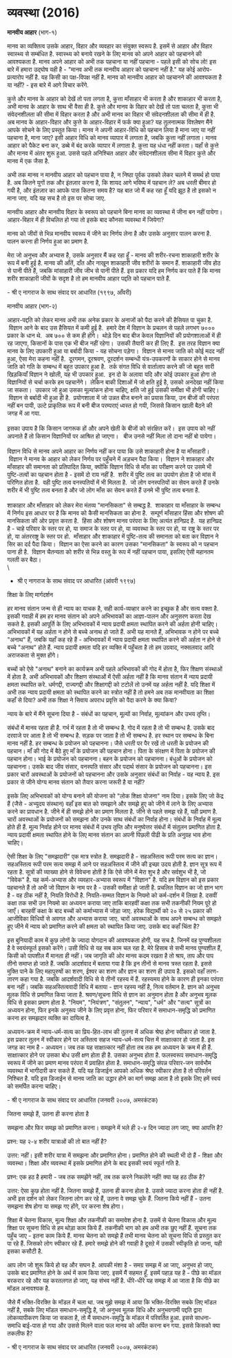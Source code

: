 # व्यवस्था (2016)

**मानवीय आहार** (भाग-१)

मानव का व्यक्तित्व उसके आहार, विहार और व्यवहार का संयुक्त स्वरूप है. इसमें से आहार और
विहार स्वास्थ्य से सम्बंधित है. स्वास्थ्य को बनाये रखने के लिए मानव को अपने आहार को
पहचानने की आवश्यकता है. मानव अपने आहार को अभी तक पहचाना या नहीं पहचाना - पहले
इसी को सोच लो! इस बारे में हमारा उद्घोष यही है - \"मानव अभी तक मानवीय आहार को
पहचाना नहीं है.\" यह कोई आरोप-प्रत्यारोप नहीं है. यह किसी का पक्ष-विपक्ष नहीं है.
मानव को मानवीय आहार को पहचानने की आवश्यकता है या नहीं? - इस बारे में आगे विचार
करेंगे.

कुत्ते और मानव के आहार को देखें तो पता लगता है, कुत्ता माँसाहार भी करता है और
शाकाहार भी करता है, अभी मानव के आहार के साथ भी वैसा ही है. कुत्ते और मानव के
विहार को देखें तो पता चलता है, कुत्ता भी संवेदनशीलता की सीमा में विहार करता है और
अभी मानव का विहार भी संवेदनशीलता की सीमा में ही है. अब मानव के आहार-विहार और
कुत्ते के आहार-विहार में फर्क क्या हुआ? यह तुलनात्मक विश्लेषण मैंने आपके सोचने के लिए प्रस्तुत
किया। मानव ने अपनी आहार-विधि को पहचान लिया है माना जाए या नहीं पहचाना है,
माना जाए? इसी आहार विधि को मानव व्यापार में लगाता है, जबकि कुत्ता नहीं लगाता।
मानव आहार को पैकेट बना कर, डब्बे में बंद करके व्यापार में लगाता है. कुत्ता यह धंधा नहीं
करता। यहाँ से कुत्ते और मानव में अंतर शुरू हुआ. उससे पहले अनिश्चित आहार और संवेदनशीलता
सीमा में विहार कुत्ते और मानव में एक जैसा है.

अभी तक मानव न मानवीय आहार को पहचान पाया है, न निष्ठा पूर्वक उसको लेकर चलने में
समर्थ हो पाया है. अब कितने युगों तक और इंतज़ार करना है, कि शायद आगे भविष्य में पहचान
ले? अब धरती बीमार हो गयी है, और इंतज़ार का आपके पास कितना समय है? यह बात जो मैं
कह रहा हूँ यदि झूठ है तो इसको न माना जाए. यदि यह सच है तो इस पर सोचा जाए.

मानवीय आहार और मानवीय विहार के स्वरूप को पहचाने बिना मानव का व्यवस्था में जीना
बन नहीं पायेगा। आहार-विहार में ही विचलित हो गया तो इसके बाद कौनसा व्यवस्था में
जियेगा?

मानव को जीवों से भिन्न मानवीय स्वरूप में जीने का निर्णय लेना है और उसके अनुसार पालन
करना है. पालन करना ही निर्णय हुआ का प्रमाण है.

मेरा जो अनुभव और अभ्यास है, उसके अनुसार मैं कह रहा हूँ - मानव की शरीर-रचना
शाकाहारी शरीर के रूप में बनी हुई है. मानव की आँतें, दाँत और नाखून शाकाहारी जीव
शरीरों के समान हैं. शाकाहारी जीव होठ से पानी पीते हैं, जबकि मांसाहारी जीव जीभ से
पानी पीते हैं. इस प्रकार यदि हम निर्णय कर पाते हैं कि मानव शरीर शाकाहारी जीवों के
सदृश है तो हम मानवीय आहार पद्दति को पहचान पाते हैं.

\- श्री ए नागराज के साथ संवाद पर आधारित (१९९७, आँवरी)

मानवीय आहार (भाग-२)

आहार-पद्दति को लेकर मानव अभी तक अनेक प्रकार के अनाजों को पैदा करने की हैसियत पा
चुका है.  विज्ञान आने के बाद उस हैसियत में कमी हुई है.  हमारे देश में विज्ञान के प्रचलन से
पहले लगभग ७००० प्रकार के धान थे.  अब ७०० से कम ही होंगे।  थोड़े दिन बाद बीज केवल
विज्ञानियों की प्रयोगशालाओं में ही रह जाएगा, किसानों के पास एक भी बीज नहीं रहेगा।
 उसकी तैयारी कर ही लिए हैं.  इस तरह विज्ञान क्या मानव के लिए उपकारी हुआ या
बर्बादी किया - यह सोचना पड़ेगा।  विज्ञान से मानव जाति को कोई मदद नहीं हुआ, ऐसा
मेरा कहना नहीं है.  दूरगमन, दूरश्रवण, दूरदर्शन सम्बन्धी यंत्र-उपकरणों के साकार होने से
मानव जाति को गति के सम्बन्ध में बहुत उपकार हुआ है.  तर्क संगत विधि से वार्तालाप करने
की जो बहुत सारी खिड़कियाँ विज्ञान ने खोली, यह भी उपकार हुआ.  इन दो के अलावा यदि
और कोई उपकार हुआ होगा तो विज्ञानियों से चर्चा करके हम पहचानेंगे।  लेकिन बाकी दिशाओं
में जो क्षति हुई है, उसको अनदेखा नहीं किया जा सकता।  उपकार जो हुआ उसका मूल्यांकन
होना चाहिए, क्षति जो हुई उसकी समीक्षा भी होनी चाहिए।  विज्ञान से बर्बादी भी हुआ
ही है.  प्रयोगशाला में जो उन्नत बीज बनाने का प्रयास किया, उन बीजों की परंपरा नहीं
बन पायी, उल्टे प्राकृतिक रूप में बनी बीज परम्पराएं ध्वस्त हो गयी, जिससे किसान खाली
बैठने की जगह में आ गया.\
\
इसका उपाय है कि किसान जागरूक हों और अपने खेती के बीजों को संरक्षित करें।  इस उपाय
को नहीं अपनाते हैं तो किसान विज्ञानियों पर आश्रित हो जाएगा।   बीज उनसे नहीं मिला
तो दाना नहीं बो पायेगा। \
\
विज्ञान विधि से मानव अपने आहार का निर्णय नहीं कर पाया कि उसे शाकाहारी होना है
या माँसाहारी।  विज्ञान ने मानव के आहार को लेकर निर्णय पर पहुँचने में अड़चन पैदा किया।
 विज्ञान ने शाकाहार और माँसाहार की समानता को प्रतिपादित किया, क्योंकि विज्ञान
विधि से माँस का परीक्षण करने पर उसमे भी पुष्टि-तत्वों का पहचान होता है - इसमें दो
राय नहीं है.  शरीर में पुष्टि तत्व का उपयोग होता है जो मांस में परिणित होता है.  वही
पुष्टि तत्व वनस्पतियों में भी मिलता है.  जो लोग वनस्पतियों का सेवन करते हैं उनके शरीर में
भी पुष्टि तत्व बनता है और जो लोग माँस का सेवन करते हैं उनमे भी पुष्टि तत्व बनता है. \
\
शाकाहार और माँसाहार को लेकर मेरा मंतव्य \"मानसिकता\" से सम्बद्ध है.  शाकाहार
या माँसाहार के सम्बन्ध में निर्णय इस आधार पर है कि मानव को कैसी मानसिकता का होना
है.  सम्पूर्ण माँसाहार हिंसा और शोषण की मानसिकता की ओर प्रवृत्त करता है.  हिंसा और
शोषण मानव परंपरा के लिए अत्यंत हानिप्रद है.  यह हानिप्रद है - चाहे परिवार के स्तर
पर हो, या समाज के स्तर पर हो, या व्यवस्था के स्तर पर हो, या राष्ट्र के स्तर पर हो,
या अंतरराष्ट्र के स्तर पर हो.  माँसाहार और शाकाहार में पुष्टि-तत्व की समानता को बता
कर विज्ञान ने सिर का दर्द पैदा किया।  विज्ञान का ऐसा करने का कारण उसका
\"मानसिकता\" के स्वरूप को न पहचान पाना ही है.  विज्ञान चैतन्यता को शरीर से भिन्न
वस्तु के रूप में नहीं पहचान पाया, इसलिए ऐसी महानतम गलती कर बैठा।\
\
- श्री ए नागराज के साथ संवाद पर आधारित (आंवरी १९९७)

शिक्षा के लिए मार्गदर्शन

हर मानव संतान जन्म से ही न्याय का याचक है, सही कार्य-व्यव्हार करने का इच्छुक है और
सत्य वक्ता है. इसकी गवाही में हम हर मानव संतान को अपने अभिभावकों का आज्ञा-पालन और
अनुसरण करता देख सकते है. इसकी आपूर्ति के लिए अभिभावकों में न्याय प्रदायी क्षमता
स्थापित करने की अर्हता होनी चाहिए। अभिभावकों में यह अर्हता न होने से बच्चे अनाथ हो
जाते हैं. अभी यह मानते हैं, अभिभावक न होने पर बच्चे \"अनाथ\" हैं, जबकि यहाँ कह रहे
हैं - अभिभावकों में न्याय प्रदायी क्षमता स्थापित करने की अर्हता न होने से बच्चे
\"अनाथ\" होते हैं. न्याय प्रदायी क्षमता यदि हर व्यक्ति में पहुँचता है तो हम उग्रवाद,
नक्सलवाद आदि अराजकता से मुक्त होंगे।

बच्चों को ऐसे \"अनाथ\" बनाने का कार्यक्रम अभी पहले अभिभावकों की गोद में होता है,
फिर शिक्षण संस्थाओं में होता है. अभी अभिभावकों और शिक्षण संस्थाओं में ऐसी अर्हता नहीं है
कि मानव संतान में न्याय प्रदायी क्षमता स्थापित करे. धर्मगद्दी, राज्यगद्दी और
शिक्षागद्दी को टटोलें तो उनमें यह अर्हता नहीं है. यदि शिक्षा में अभी तक न्याय प्रदायी
क्षमता को स्थापित करने का स्त्रोत नहीं है तो हमने अब तक मानवीयता का शिक्षा कहाँ से
दिया? अभी तक शिक्षा ने सिवाय अपराध प्रवृत्ति को पैदा करने के क्या किया?

न्याय के बारे में मैंने सूचना दिया है - संबंधों का पहचान, मूल्यों का निर्वाह, मूल्यांकन और
उभय तृप्ति।

संबंधों में मानव रहता ही है. गर्भ में रहता है तो भी सम्बन्ध है. गोद में रहता है तो भी
सम्बन्ध है. उसके बाद दरवाजे पर आता है तो भी सम्बन्ध है. सड़क पर जाता है तो भी सम्बन्ध
है. हर स्थान पर सम्बन्ध के बिना मानव नहीं है. हर सम्बन्ध के प्रयोजन को पहचानना। जैसे
धरती पर पैर रखें तो धरती के प्रयोजन की पहचान। माँ की गोद में बैठे हुए माँ के प्रयोजन
की पहचान होना। पिता के संरक्षण में पिता के प्रयोजन की पहचान होना। भाई के प्रयोजन
को पहचानना। बहन के प्रयोजन को पहचानना। बंधुओं के प्रयोजन को पहचानना। उसके बाद
जीव संसार, वनस्पति संसार और पदार्थ संसार के प्रयोजन को पहचानना। इस प्रकार चारों
अवस्थाओं के प्रयोजनों को पहचानना और उसके अनुसार संबंधों का निर्वाह - यह न्याय है. इस
प्रकार से जीने योग्य मानव संतान को तैयार करना जरूरी है या नहीं?

इसके लिए अभिभावकों को योग्य बनाने की योजना को \"लोक शिक्षा योजना\" नाम दिया।
इसके लिए जो केंद्र हैं (जैसे - अभ्युदय संस्थान) वहाँ इस बात को समझाने और समझे हुए को जीने
में लाने के लिए अभ्यास करने का प्रावधान है. जीने में ही समझे होने का प्रमाण मिलता है.
जीने से पहले समझ रहे हैं, यही प्रमाण है. चारों अवस्थाओं के प्रयोजनों को समझना और उनके
साथ संबंधों का निर्वाह होना। संबंधों के निर्वाह में मूल्य होते ही हैं. मूल्य निर्वाह होने पर
मानव संबंधों में उभय तृप्ति और मनुष्येत्तर संबंधों में संतुलन प्रमाणित होता है. न्याय प्रदायी
क्षमता स्थापित होने के लिए मानव संतान का अपनी पिछली पीढी के प्रति अनुग्रह भाव
होना चाहिए।

ऐसी शिक्षा के लिए \"समझदारी\" एक मात्र स्त्रोत है. समझदारी है - सहअस्तित्व रूपी
परम सत्य का ज्ञान। सहअस्तित्व रूपी परम सत्य समझ में आने पर सहअस्तित्व में जीने की इच्छा
उदय होती है. ज्ञान सूत्र रूप में रहता है. सूत्रों की व्याख्या होने से विवेचना होती है कि
ऐसे जीने में मेरा शुभ है और सर्वशुभ भी है, जो \"विवेक\" है. यह कर्म-अभ्यास और
व्यवहार-अभ्यास स्वरूप में \"विज्ञान\" है. यदि हम विज्ञान को इस प्रकार पहचानते हैं तो
अभी जो विज्ञान के नाम पर है - उसकी समीक्षा हो जाती है. प्रचलित विज्ञान का जो
ज्ञान भाग है - वह ठीक नहीं है, नियति विरोधी है. नियति-सम्मत विज्ञान के नियमो को
कर्म-दर्शन में लिखा है. दसवीं कक्षा तक सभी उन नियमो का अध्ययन कराया जाए ताकि
बारहवीं कक्षा तक सभी तकनीकी नियम पूरे हो जाएँ। बारहवीं कक्षा के बाद बच्चों को
कर्माभ्यास में जोड़ा जाए. हरेक विद्यार्थी को २० से २५ प्रकार की आजीविका विधियों से
अवगत और अभ्यास कराया जाए. चारों अवस्थाओं के साथ अपने सम्बन्ध को समझते हुए जीने में
न्याय को प्रमाणित करने की क्षमता को स्थापित किया जाए. उसके बाद कहाँ चिंता है?

इस बुनियादी काम में कुछ लोगों के ज्यादा योगदान की आवश्यकता होगी, यह सच है. जिनमें
वह पुण्यशीलता है वे स्वयंस्फूर्त इसको करेंगे। उसी विधि से यह सब काम चल रहा है. मेरे
हिसाब से सभी मानव पुण्यशील हैं, किसी को पापशील मैं मानता ही नहीं। जब जागृति की ओर
मानव कदम रखता है तो श्राप, ताप और पाप तीनो समाप्त हो जाते हैं. जबकि आदर्शवाद में
बताया गया है कि इन तीनों से मानव त्रस्त रहता है. इससे मुक्ति पाने के लिए महापुरुषों का
शरण, ईश्वर का शरण और ज्ञान का शरण ही उपाय है. इसको वहाँ तरण-तारण कहा गया है.
जबकि आदर्शवादी विधि से ये तीनों रहस्य में हैं. रहस्यमय होने के कारण ही इनका परंपरा
बना नहीं। जबकि सहअस्तित्ववादी विधि में बताया - ज्ञान रहस्य नहीं है, नित्य वर्तमान
है. ज्ञान को अनुभव मूलक विधि से प्रमाणित किया जाता है. श्रवण/सूचना विधि से ज्ञान का
अनुमान होता है और अनुभव मूलक विधि से इसका प्रमाण होता है. \"नियम\", \"नियंत्रण\",
\"संतुलन\", \"न्याय\", \"धर्म\" और \"सत्य\" सूत्रों का अध्ययन होना, फिर इनके अनुरूप
जीने के लिए प्रवृत्त होना, फिर परिवार में समाधान-समृद्धि को प्रमाणित करना हर
समझदार व्यक्ति का दायित्व है.

अध्ययन-क्रम में न्याय-धर्म-सत्य का प्रिय-हित-लाभ की तुलना में अधिक श्रेष्ठ होना स्वीकार
हो जाता है. इस प्रकार तुलन में स्वीकार होने पर अस्तित्व सहज न्याय-धर्म-सत्य चित्त में
साक्षात्कार हो जाता है. इस जगह का नाम है - अध्ययन। जब तक यह साक्षात्कार नहीं
होता तब तक हम अध्ययन के क्रम में ही हैं. साक्षात्कार होने पर उसका बोध उसी क्षण होता
ही है. उसका अनुभव होता है. फलस्वरूप समाधान-समृद्धि स्वरूप में जीने का प्रमाण मानव
परंपरा में प्रवाहित होता है. समाधान-समृद्धि संपन्न परिवार-जन सार्वभौम व्यवस्था में
भागीदारी कर सकते हैं. यदि यह डिजाईन आपको अधिक श्रेष्ठ स्वीकार होता है तो परिवर्तन
निश्चित है. यदि इस डिजाईन से मानव जाति का उद्धार होने का मार्ग समझ आता है तो
इसके लिए हमें स्वयं को समर्पित करना चाहिए।

\- श्री ए नागराज के साथ संवाद पर आधारित (जनवरी २००७, अमरकंटक)

जितना समझे हैं, उतना ही करना होता है

समझना और फिर समझ को प्रमाणित करना। समझने में भले ही २-४ दिन ज्यादा लग जाए, क्या
आपत्ति है?

प्रश्न: यह २-४ शरीर यात्राओं की तो बात नहीं है?

उत्तर: नहीं। इसी शरीर यात्रा में समझना और प्रमाणित होना। प्रमाणित होने की स्थली
भी दो हैं - शिक्षा और व्यवस्था। शिक्षा और व्यवस्था में इसके प्रमाणित होने के बाद इसकी
स्वयं स्फूर्त गति है.

प्रश्न: एक हठ है हमारी - जब तक समझेंगे नहीं, तब तक करने निकलेंगे नहीं! क्या यह हठ ठीक
है?

उत्तर: ऐसा कुछ होता नहीं है. जितना समझे हैं, उतना ही करना होता है. उससे ज्यादा
करना होता ही नहीं है. अभी इस दर्शन को लेकर जितना लोग कर रहे हैं, उतना वे समझ चुके
हैं. जितना किये नहीं हैं - उतना समझना शेष होगा या समझ गए होंगे, पर करना शेष होगा।

शिक्षा में चेतना विकास, मूल्य शिक्षा और तकनीकी का समावेश होना है. उसमें से चेतना
विकास और मूल्य शिक्षा पर सूचना विधि से हम थोड़ा काम किये हैं. तकनीकी भाग को हम
अभी तक छुए नहीं हैं. सूचना तक पहुँच जाए - इतना काम किये हैं. मानव चेतना को समझे हैं
तभी मानव चेतना को सूचना विधि से प्रस्तुत कर पा रहे हैं. जिसको लोग स्वीकार रहे हैं.
हमारे समझे होने की गवाही है दूसऱे में उसकी स्वीकृति हो जाना, यही इसका कसौटी है.

आप लोग जो शुरू किये हो वह और सघन है. आपकी मंशा है - समग्र समझ में आ जाए, अनुभव हो
जाए, उसके बाद प्रमाणित होने के अर्थ में काम किया जाए. इसमें मैं सहमत हूँ. इसमें पहाड़ यह
है - पीछे का मॉडल बरकरार रहे और यह करतलगत हो जाए, यह संभव नहीं है. धीरे-धीरे यह
समझ में आ जाता है कि पीछे का मॉडल अनावश्यक है.

जैसे मैं भक्ति-विरक्ति के मॉडल में चला था. जब मुझे समझ में आया कि भक्ति-विरक्ति सबके लिए
मॉडल नहीं है, सबके लिए मॉडल समाधान-समृद्धि है, जो अनुभव मूलक विधि और अनुभवगामी
पद्दति द्वारा लोकव्यापीकरण किया जा सकता है, तो मैं समाधान-समृद्धि के मॉडल में
परिवर्तित हुआ. इससे साधना-समाधि बाई-पास हो गया और उससे मिलने वाला फल मानव को
अर्पित करना बन गया. इससे किसको क्या तकलीफ है?

\- श्री ए नागराज के साथ संवाद पर आधारित (जनवरी २००७, अमरकंटक)

### 
